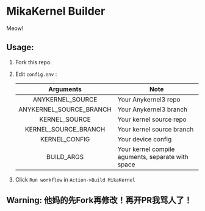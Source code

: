 # MikaKernel Builder

Meow!


## Usage:

1. Fork this repo.

2. Edit `config.env` :

   |        Arguments        | Note                                              |
   | :---------------------: | ------------------------------------------------- |
   |    ANYKERNEL_SOURCE     | Your Anykernel3 repo                              |
   | ANYKERNEL_SOURCE_BRANCH | Your Anykernel3 branch                            |
   |      KERNEL_SOURCE      | Your kernel source repo                           |
   |  KERNEL_SOURCE_BRANCH   | Your kernel source branch                         |
   |      KERNEL_CONFIG      | Your device config                                |
   |       BUILD_ARGS        | Your kernel compile aguments, separate with space |

3. Click `Run workflow` in `Action->Build MikaKernel`

## Warning: 他妈的先Fork再修改！再开PR我骂人了！
